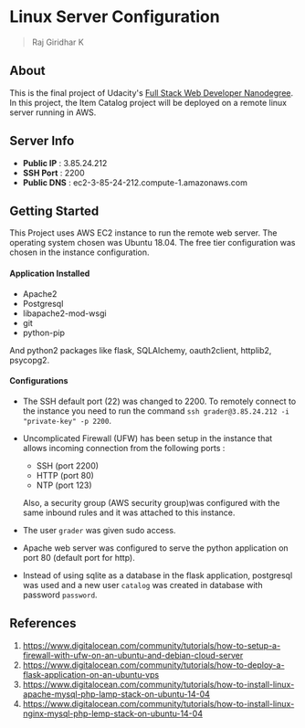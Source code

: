 # Linux Server Configuration

> Raj Giridhar K

## About

This is the final project of Udacity's [Full Stack Web Developer Nanodegree](https://in.udacity.com/course/full-stack-web-developer-nanodegree--nd004/?). In this project, the Item Catalog project will be deployed on a remote linux server running in AWS.

## Server Info

- **Public IP** : 3.85.24.212
- **SSH Port** : 2200
- **Public DNS** : ec2-3-85-24-212.compute-1.amazonaws.com

## Getting Started

This Project uses AWS EC2 instance to run the remote web server. The operating system chosen was Ubuntu 18.04. The free tier configuration was chosen in the instance configuration.

#### Application Installed
- Apache2
- Postgresql
- libapache2-mod-wsgi
- git
- python-pip

And python2 packages like flask, SQLAlchemy, oauth2client, httplib2, psycopg2.

 #### Configurations

 - The SSH default port (22) was changed to 2200. To remotely connect to the instance you need to run the command `ssh grader@3.85.24.212 -i "private-key" -p 2200`.

 - Uncomplicated Firewall (UFW) has been setup in the instance that allows incoming connection from the following ports :
    - SSH (port 2200)
    - HTTP (port 80)
    - NTP (port 123)

    Also, a security group (AWS security group)was configured with the same inbound rules and it was attached to this instance.

- The user `grader` was given sudo access.
- Apache web server was configured to serve the python application on port 80 (default port for http).

- Instead of using sqlite as a database in the flask application, postgresql was used and a new user `catalog` was created in database with password `password`.

## References

1) https://www.digitalocean.com/community/tutorials/how-to-setup-a-firewall-with-ufw-on-an-ubuntu-and-debian-cloud-server
2) https://www.digitalocean.com/community/tutorials/how-to-deploy-a-flask-application-on-an-ubuntu-vps
3) https://www.digitalocean.com/community/tutorials/how-to-install-linux-apache-mysql-php-lamp-stack-on-ubuntu-14-04
4) https://www.digitalocean.com/community/tutorials/how-to-install-linux-nginx-mysql-php-lemp-stack-on-ubuntu-14-04
